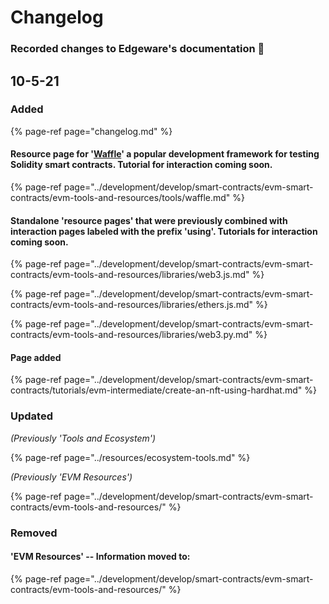 # Changelog

### Recorded changes to Edgeware's documentation 🚀 

## 10-5-21

### Added

{% page-ref page="changelog.md" %}

#### Resource page for '[Waffle](https://getwaffle.io/)' a popular development framework for testing Solidity smart contracts. Tutorial for interaction coming soon.

{% page-ref page="../development/develop/smart-contracts/evm-smart-contracts/evm-tools-and-resources/tools/waffle.md" %}

#### Standalone 'resource pages' that were previously combined with interaction pages labeled with the prefix 'using'. Tutorials for interaction coming soon.

{% page-ref page="../development/develop/smart-contracts/evm-smart-contracts/evm-tools-and-resources/libraries/web3.js.md" %}

{% page-ref page="../development/develop/smart-contracts/evm-smart-contracts/evm-tools-and-resources/libraries/ethers.js.md" %}

{% page-ref page="../development/develop/smart-contracts/evm-smart-contracts/evm-tools-and-resources/libraries/web3.py.md" %}

#### Page added 

{% page-ref page="../development/develop/smart-contracts/evm-smart-contracts/tutorials/evm-intermediate/create-an-nft-using-hardhat.md" %}



### Updated

_\(Previously 'Tools and Ecosystem'\)_

{% page-ref page="../resources/ecosystem-tools.md" %}

_\(Previously 'EVM Resources'\)_

{% page-ref page="../development/develop/smart-contracts/evm-smart-contracts/evm-tools-and-resources/" %}

### Removed

#### 'EVM Resources' -- Information moved to:

{% page-ref page="../development/develop/smart-contracts/evm-smart-contracts/evm-tools-and-resources/" %}







